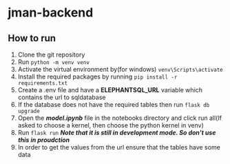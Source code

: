 # jman-backend

## How to run

1. Clone the git repository
2. Run ```python -m venv venv```
3. Activate the virtual environment by(for windows)
    ```venv\Scripts\activate```
4. Install the required packages by running
    ```pip install -r requirements.txt```
5. Create a .env file and have a **ELEPHANTSQL_URL** variable which contains the url to sqldatabase
6. If the database does not have the required tables then run
    ```flask db upgrade```
7. Open the ***model.ipynb*** file in the notebooks directory and click run all(If asked to choose a kernel, then   choose the python kernel in venv)
8. Run ```flask run```
    ***Note that it is still in development mode. So don't use this in proudction***
9. In order to get the values from the url ensure that the tables have some data